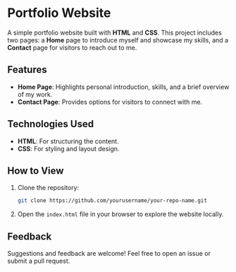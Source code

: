 # Portfolio Website  
A simple portfolio website built with **HTML** and **CSS**. This project includes two pages: a **Home** page to introduce myself and showcase my skills, and a **Contact** page for visitors to reach out to me.  

## Features  
- **Home Page**: Highlights personal introduction, skills, and a brief overview of my work.  
- **Contact Page**: Provides options for visitors to connect with me.  

## Technologies Used  
- **HTML**: For structuring the content.  
- **CSS**: For styling and layout design.  

## How to View  
1. Clone the repository:  
   ```bash  
   git clone https://github.com/yourusername/your-repo-name.git  
   ```  
2. Open the `index.html` file in your browser to explore the website locally.  

## Feedback  
Suggestions and feedback are welcome! Feel free to open an issue or submit a pull request.  

